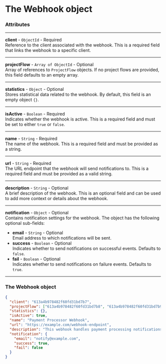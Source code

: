 # The Webhook object

### **Attributes**

***

**client** - `ObjectId` - Required\
Reference to the client associated with the webhook. This is a required field that links the webhook to a specific client.

***

**projectFlow** - `Array of ObjectId` - Optional\
Array of references to `ProjectFlow` objects. If no project flows are provided, this field defaults to an empty array.

***

**statistics** - `Object` - Optional\
Stores statistical data related to the webhook. By default, this field is an empty object `{}`.

***

**isActive** - `Boolean` - Required\
Indicates whether the webhook is active. This is a required field and must be set to either `true` or `false`.

***

**name** - `String` - Required\
The name of the webhook. This is a required field and must be provided as a string.

***

**url** - `String` - Required\
The URL endpoint that the webhook will send notifications to. This is a required field and must be provided as a valid string.

***

**description** - `String` - Optional\
A brief description of the webhook. This is an optional field and can be used to add more context or details about the webhook.

***

**notification** - `Object` - Optional\
Contains notification settings for the webhook. The object has the following optional sub-fields:

* **email** - `String` - Optional\
  Email address to which notifications will be sent.
* **success** - `Boolean` - Optional\
  Indicates whether to send notifications on successful events. Defaults to `false`.
* **fail** - `Boolean` - Optional\
  Indicates whether to send notifications on failure events. Defaults to `true`.

***

### The Webhook object

```json
{
  "client": "613a4b978482f60fd31bd7b7",
  "projectFlow": ["613a4b978482f60fd31bd7b8", "613a4b978482f60fd31bd7b9"],
  "statistics": {},
  "isActive": true,
  "name": "Payment Processor Webhook",
  "url": "https://example.com/webhook-endpoint",
  "description": "This webhook handles payment processing notifications.",
  "notification": {
    "email": "notify@example.com",
    "success": true,
    "fail": false
  }
}
```
